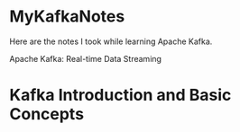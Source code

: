 # MyKafkaNotes

Here are the notes I took while learning Apache Kafka.

Apache Kafka: Real-time Data Streaming

# Kafka Introduction and Basic Concepts
